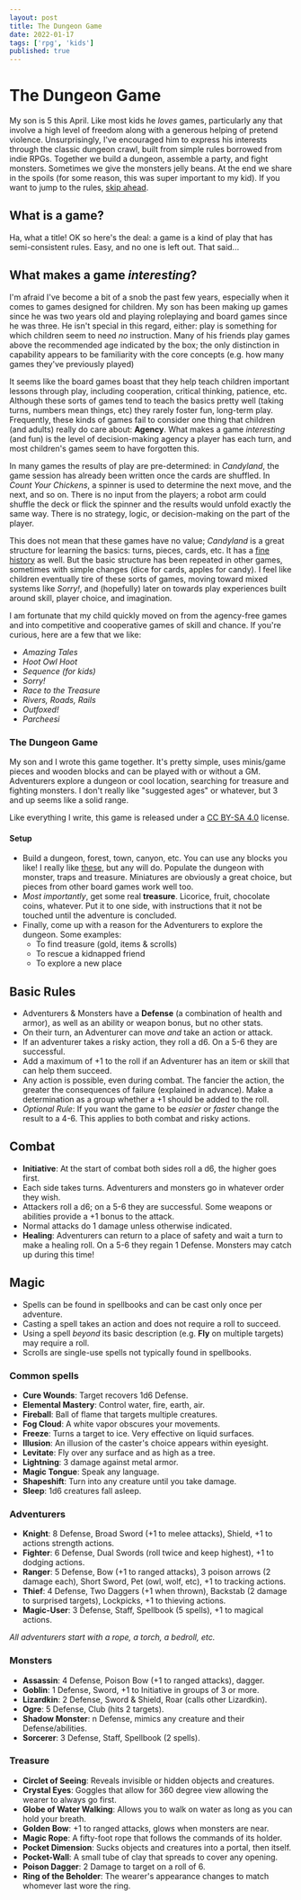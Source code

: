 ```yaml
---
layout: post
title: The Dungeon Game
date: 2022-01-17
tags: ['rpg', 'kids']
published: true
---
```


# The Dungeon Game
My son is 5 this April. Like most kids he _loves_ games, particularly any that involve a high level of freedom along with a generous helping of pretend violence. Unsurprisingly, I've encouraged him to express his interests through the classic dungeon crawl, built from simple rules borrowed from indie RPGs. Together we build a dungeon, assemble a party, and fight monsters. Sometimes we give the monsters jelly beans. At the end we share in the spoils (for some reason, this was super important to my kid). If you want to jump to the rules, [skip ahead](#the-dungeon-game).

## What is a game?
Ha, what a title! OK so here's the deal: a game is a kind of play that has semi-consistent rules. Easy, and no one is left out. That said...

## What makes a game _interesting_?
I'm afraid I've become a bit of a snob the past few years, especially when it comes to games designed for children. My son has been making up games since he was two years old and playing roleplaying and board games since he was three. He isn't special in this regard, either: play is something for which children seem to need _no_ instruction. Many of his friends play games above the recommended age indicated by the box; the only distinction in capability appears to be familiarity with the core concepts (e.g. how many games they've previously played)

It seems like the board games boast that they help teach children important lessons through play, including cooperation, critical thinking, patience, etc. Although these sorts of games tend to teach the basics pretty well (taking turns, numbers mean things, etc) they rarely foster fun, long-term play. Frequently, these kinds of games fail to consider one thing that children (and adults) really do care about: **Agency**. What makes a game _interesting_ (and fun) is the level of decision-making agency a player has each turn, and most children's games seem to have forgotten this.

In many games the results of play are pre-determined: in _Candyland_, the game session has already been written once the cards are shuffled. In _Count Your Chickens_, a spinner is used to determine the next move, and the next, and so on. There is no input from the players; a robot arm could shuffle the deck or flick the spinner and the results would unfold exactly the same way. There is no strategy, logic, or decision-making on the part of the player.

This does not mean that these games have no value; _Candyland_ is a great structure for learning the basics: turns, pieces, cards, etc. It has a [fine history](https://www.theatlantic.com/technology/archive/2019/07/how-polio-inspired-the-creation-of-candy-land/594424/) as well. But the basic structure has been repeated in other games, sometimes with simple changes (dice for cards, apples for candy). I feel like children eventually tire of these sorts of games, moving toward mixed systems like _Sorry!_, and (hopefully) later on towards play experiences built around skill, player choice, and imagination.

I am fortunate that my child quickly moved on from the agency-free games and into competitive and cooperative games of skill and chance. If you're curious, here are a few that we like:

- _Amazing Tales_
- _Hoot Owl Hoot_
- _Sequence (for kids)_
- _Sorry!_
- _Race to the Treasure_
- _Rivers, Roads, Rails_
- _Outfoxed!_
- _Parcheesi_

### The Dungeon Game
My son and I wrote this game together. It's pretty simple, uses minis/game pieces and wooden blocks and can be played with or without a GM. Adventurers explore a dungeon or cool location, searching for treasure and fighting monsters. I don't really like "suggested ages" or whatever, but 3 and up seems like a solid range.

Like everything I write, this game is released under a [CC BY-SA 4.0](https://creativecommons.org/licenses/by-sa/4.0/) license.

#### Setup

- Build a dungeon, forest, town, canyon, etc. You can use any blocks you like! I really like [these](https://www.amazon.com/gp/product/B00XV13FQG), but any will do.
Populate the dungeon with monster, traps and treasure.  Miniatures are obviously a great choice, but pieces from other board games work well too.
- _Most importantly_, get some real **treasure**. Licorice, fruit, chocolate coins, whatever. Put it to one side, with instructions that it not be touched until the adventure is concluded.
- Finally, come up with a reason for the Adventurers to explore the dungeon. Some examples:
  - To find treasure (gold, items & scrolls)
  - To rescue a kidnapped friend
  - To explore a new place

## Basic Rules

- Adventurers & Monsters have a **Defense** (a combination of health and armor), as well as an ability or weapon bonus, but no other stats.
- On their turn, an Adventurer can move _and_ take an action or attack.
- If an adventurer takes a risky action, they roll a d6. On a 5-6 they are successful.
- Add a maximum of +1 to the roll if an Adventurer has an item or skill that can help them succeed.
- Any action is possible, even during combat. The fancier the action, the greater the consequences of failure (explained in advance). Make a determination as a group whether a +1 should be added to the roll.
- *Optional Rule*: If you want the game to be _easier_ or _faster_ change the result to a 4-6. This applies to both combat and risky actions.

## Combat

- **Initiative**: At the start of combat both sides roll a d6, the higher goes first.
- Each side takes turns. Adventurers and monsters go in whatever order they wish.
- Attackers roll a d6; on a 5-6 they are successful. Some weapons or abilities provide a +1 bonus to the attack.
- Normal attacks do 1 damage unless otherwise indicated.
- **Healing**: Adventurers can return to a place of safety and wait a turn to make a healing roll. On a 5-6 they regain 1 Defense. Monsters may catch up during this time!

## Magic
- Spells can be found in spellbooks and can be cast only once per adventure.
- Casting a spell takes an action and does not require a roll to succeed.
- Using a spell _beyond_ its basic description (e.g. **Fly** on multiple targets) may require a roll.
- Scrolls are single-use spells not typically found in spellbooks.

### Common spells
- **Cure Wounds**: Target recovers 1d6 Defense.
- **Elemental Mastery**: Control water, fire, earth, air.
- **Fireball**: Ball of flame that targets multiple creatures.
- **Fog Cloud**: A white vapor obscures your movements.
- **Freeze**: Turns a target to ice. Very effective on liquid surfaces.
- **Illusion**: An illusion of the caster's choice appears within eyesight.
- **Levitate**: Fly over any surface and as high as a tree.
- **Lightning**: 3 damage against metal armor.
- **Magic Tongue**: Speak any language.
- **Shapeshift**: Turn into any creature until you take damage.
- **Sleep**: 1d6 creatures fall asleep.

### Adventurers
- **Knight**: 8 Defense, Broad Sword (+1 to melee attacks), Shield, +1 to actions strength actions.
- **Fighter**: 6 Defense, Dual Swords (roll twice and keep highest), +1 to  dodging actions.
- **Ranger**: 5 Defense, Bow (+1 to ranged attacks), 3 poison arrows (2 damage each), Short Sword, Pet (owl, wolf, etc), +1 to tracking actions.
- **Thief**: 4 Defense, Two Daggers (+1 when thrown), Backstab (2 damage to surprised targets), Lockpicks, +1 to thieving actions.
- **Magic-User**: 3 Defense, Staff, Spellbook (5 spells), +1 to magical actions.

*All adventurers start with a rope, a torch, a bedroll, etc.*

### Monsters
- **Assassin**: 4 Defense, Poison Bow (+1 to ranged attacks), dagger.
- **Goblin**: 1 Defense, Sword, +1 to Initiative in groups of 3 or more.
- **Lizardkin**: 2 Defense, Sword & Shield, Roar (calls other Lizardkin).
- **Ogre**: 5 Defense, Club (hits 2 targets).
- **Shadow Monster**: n Defense, mimics any creature and their Defense/abilities.
- **Sorcerer**: 3 Defense, Staff, Spellbook (2 spells).

### Treasure
- **Circlet of Seeing**: Reveals invisible or hidden objects and creatures.
- **Crystal Eyes**: Goggles that allow for 360 degree view allowing the wearer to always go first.
- **Globe of Water Walking**: Allows you to walk on water as long as you can hold your breath.
- **Golden Bow**: +1 to ranged attacks, glows when monsters are near.
- **Magic Rope**: A fifty-foot rope that follows the commands of its holder.
- **Pocket Dimension**: Sucks objects and creatures into a portal, then itself.
- **Pocket-Wall**: A small tube of clay that spreads to cover any opening.
- **Poison Dagger**: 2 Damage to target on a roll of 6.
- **Ring of the Beholder**: The wearer's appearance changes to match  whomever last wore the ring.
